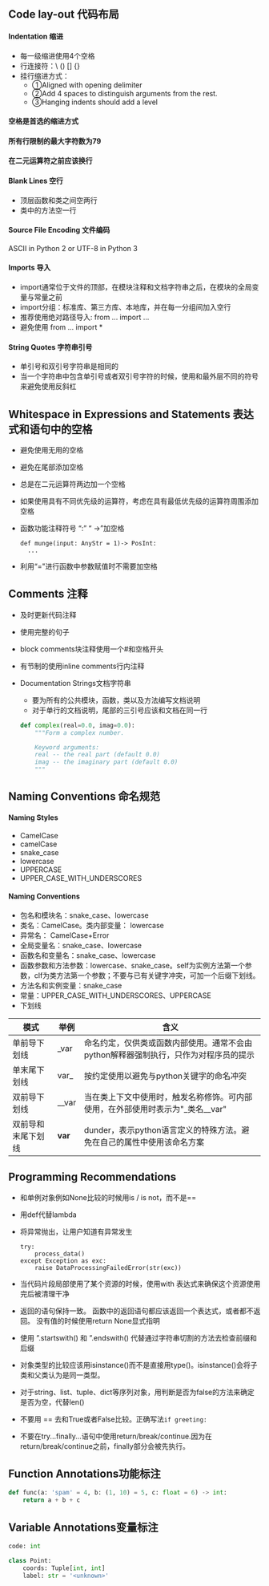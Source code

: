 ## Code lay-out 代码布局

#### Indentation 缩进

-  每一级缩进使用4个空格
- 行连接符：\  ()  []  {}
- 挂行缩进方式：
  - ①Aligned with opening delimiter
  - ②Add 4 spaces to distinguish arguments from the rest.
  - ③Hanging indents should add a level

#### 空格是首选的缩进方式

#### 所有行限制的最大字符数为79

#### 在二元运算符之前应该换行

#### Blank Lines 空行

- 顶层函数和类之间空两行
- 类中的方法空一行

#### Source File Encoding 文件编码

 ASCII in Python 2 or UTF-8 in Python 3

#### Imports 导入

- import通常位于文件的顶部，在模块注释和文档字符串之后，在模块的全局变量与常量之前
- import分组：标准库、第三方库、本地库，并在每一分组间加入空行
- 推荐使用绝对路径导入: from ... import ... 
- 避免使用 from ... import * 

#### String Quotes 字符串引号

- 单引号和双引号字符串是相同的 
- 当一个字符串中包含单引号或者双引号字符的时候，使用和最外层不同的符号来避免使用反斜杠

## Whitespace in Expressions and Statements 表达式和语句中的空格

- 避免使用无用的空格

- 避免在尾部添加空格

- 总是在二元运算符两边加一个空格

- 如果使用具有不同优先级的运算符，考虑在具有最低优先级的运算符周围添加空格

- 函数功能注释符号  “:”   “ ->”加空格

  ```
  def munge(input: AnyStr = 1)-> PosInt: 
  	...
  ```

- 利用“="进行函数中参数赋值时不需要加空格

## Comments 注释

- 及时更新代码注释

- 使用完整的句子

- block comments块注释使用一个#和空格开头

- 有节制的使用inline comments行内注释

- Documentation Strings文档字符串

  - 要为所有的公共模块，函数，类以及方法编写文档说明
  - 对于单行的文档说明，尾部的三引号应该和文档在同一行

  ```python
  def complex(real=0.0, imag=0.0):
      """Form a complex number.
  
      Keyword arguments:
      real -- the real part (default 0.0)
      imag -- the imaginary part (default 0.0)
      """
  ```

## Naming Conventions 命名规范

#### Naming Styles

- CamelCase
- camelCase
- snake_case
- lowercase
- UPPERCASE
- UPPER_CASE_WITH_UNDERSCORES

#### Naming Conventions

- 包名和模块名：snake_case、lowercase
- 类名：CamelCase。类内部变量： lowercase
- 异常名： CamelCase+Error
- 全局变量名：snake_case、lowercase
- 函数名和变量名：snake_case、lowercase
- 函数参数和方法参数：lowercase、snake_case。self为实例方法第一个参数，clf为类方法第一个参数；不要与已有关键字冲突，可加一个后缀下划线。
- 方法名和实例变量：snake_case
- 常量：UPPER_CASE_WITH_UNDERSCORES、UPPERCASE
- 下划线

| 模式               | 举例    | 含义                                                         |
| ------------------ | ------- | ------------------------------------------------------------ |
| 单前导下划线       | _var    | 命名约定，仅供类或函数内部使用。通常不会由python解释器强制执行，只作为对程序员的提示 |
| 单末尾下划线       | var_    | 按约定使用以避免与python关键字的命名冲突                     |
| 双前导下划线       | __var   | 当在类上下文中使用时，触发名称修饰。可内部使用，在外部使用时表示为"_类名__var" |
| 双前导和末尾下划线 | __var__ | dunder，表示python语言定义的特殊方法。避免在自己的属性中使用该命名方案 |

## Programming Recommendations

- 和单例对象例如None比较的时候用is / is not，而不是==

- 用def代替lambda

- 将异常抛出，让用户知道有异常发生

  ```
  try:
      process_data()
  except Exception as exc:
      raise DataProcessingFailedError(str(exc))
  ```

- 当代码片段局部使用了某个资源的时候，使用with 表达式来确保这个资源使用完后被清理干净

- 返回的语句保持一致。 函数中的返回语句都应该返回一个表达式，或者都不返回。 没有值的时候使用return None显式指明

- 使用 ”.startswith() 和 ”.endswith() 代替通过字符串切割的方法去检查前缀和后缀

- 对象类型的比较应该用isinstance()而不是直接用type()。isinstance()会将子类和父类认为是同一类型。

- 对于string、list、tuple、dict等序列对象，用判断是否为false的方法来确定是否为空，代替len()

- 不要用 == 去和True或者False比较。正确写法`if greeting: `

- 不要在try...finally...语句中使用return/break/continue.因为在return/break/continue之前，finally部分会被先执行。

## Function Annotations功能标注

```python
def func(a: 'spam' = 4, b: (1, 10) = 5, c: float = 6) -> int:
	return a + b + c
```

## Variable Annotations变量标注

```python
code: int

class Point:
    coords: Tuple[int, int]
    label: str = '<unknown>'
```

